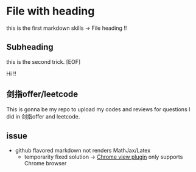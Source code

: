 # File with heading

this is the first markdown skills -> File heading !!

## Subheading

this is the second trick.
[EOF]

[//]: # (a space from last line starts a new line)
[//]: # (and this should not appear in markdown)
[//]: # (but remember a line blank line before and after)
[//]: # (in case of some speicial markdown parsers)

Hi !!

## 剑指offer/leetcode

This is gonna be my repo to upload my codes and reviews for questions I did in 剑指offer and leetcode.

## **issue**

* github flavored markdown not renders MathJax/Latex
  * temporarity fixed solution -> [Chrome view plugin](https://chrome.google.com/webstore/detail/mathjax-plugin-for-github/ioemnmodlmafdkllaclgeombjnmnbima) only supports Chrome browser
